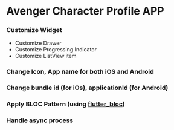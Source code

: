 # Avenger Character Profile APP



### Customize Widget

  - Customize Drawer
  - Customize Progressing Indicator
  - Customize ListView item
 
### Change Icon, App name for both iOS and Android
### Change bundle id (for iOs), applicationId (for Android)
### Apply BLOC Pattern (using [flutter_bloc](https://pub.dev/packages/flutter_bloc))
### Handle async process
